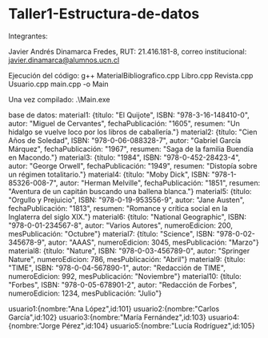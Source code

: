 # Taller1-Estructura-de-datos

Integrantes:

Javier Andrés Dinamarca Fredes, RUT: 21.416.181-8, correo institucional: javier.dinamarca@alumnos.ucn.cl

Ejecución del código:
g++ MaterialBibliografico.cpp Libro.cpp Revista.cpp Usuario.cpp main.cpp -o Main

Una vez compilado: 
.\Main.exe

base de datos:
material1: {título: "El Quijote", ISBN: "978-3-16-148410-0", autor: "Miguel de Cervantes", fechaPublicación: "1605", resumen: "Un hidalgo se vuelve loco por los libros de caballería."} 
material2: {título: "Cien Años de Soledad", ISBN: "978-0-06-088328-7", autor: "Gabriel García Márquez", fechaPublicación: "1967", resumen: "Saga de la familia Buendía en Macondo."} 
material3: {título: "1984", ISBN: "978-0-452-28423-4", autor: "George Orwell", fechaPublicación: "1949", resumen: "Distopía sobre un régimen totalitario."} 
material4: {título: "Moby Dick", ISBN: "978-1-85326-008-7", autor: "Herman Melville", fechaPublicación: "1851", resumen: "Aventura de un capitán buscando una ballena blanca."} 
material5: {título: "Orgullo y Prejuicio", ISBN: "978-0-19-953556-9", autor: "Jane Austen", fechaPublicación: "1813", resumen: "Romance y crítica social en la Inglaterra del siglo XIX."} 
material6: {título: "National Geographic", ISBN: "978-0-01-234567-8", autor: "Varios Autores", numeroEdicion: 200, mesPublicación: "Octubre"} 
material7: {título: "Science", ISBN: "978-0-02-345678-9", autor: "AAAS", numeroEdicion: 3045, mesPublicación: "Marzo"} 
material8: {título: "Nature", ISBN: "978-0-03-456789-0", autor: "Springer Nature", numeroEdicion: 786, mesPublicación: "Abril"} 
material9: {título: "TIME", ISBN: "978-0-04-567890-1", autor: "Redacción de TIME", numeroEdicion: 992, mesPublicación: "Noviembre"} 
material10: {título: "Forbes", ISBN: "978-0-05-678901-2", autor: "Redacción de Forbes", numeroEdicion: 1234, mesPublicación: "Julio"}

usuario1:{nombre:"Ana López",id:101}
usuario2:{nombre:"Carlos García",id:102}
usuario3:{nombre:"María Fernández",id:103}
usuario4:{nombre:"Jorge Pérez",id:104}
usuario5:{nombre:"Lucía Rodríguez",id:105}